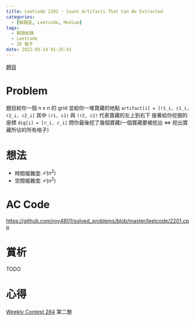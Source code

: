 ```yaml
---
title: Leetcode 2201 - Count Artifacts That Can Be Extracted
categories:
  - [解題區, Leetcode, Medium]
tags:
  - 解題紀錄
  - Leetcode
  - 2D 格子
date: 2022-03-14 01:25:41
---
```


[題目](https://leetcode.com/problems/count-artifacts-that-can-be-extracted/)

# Problem

題目給你一個 n x n 的 grid 並給你一堆寶藏的地點 `artifact[i] = [r1_i, c1_i, r2_i, c2_i]` 其中 `(r1, c1)` 與 `(r2, c2)` 代表寶藏的左上到右下
接著給你挖掘的座標 `dig[i] = [r_i, c_i]` 問你最後挖了幾個寶藏(一個寶藏要被挖出 <=> 挖出寶藏所佔的所有格子)

# 想法

- 時間複雜度: $\mathcal{O}(n^2)$
- 空間複雜度: $\mathcal{O}(n^2)$

# AC Code
<https://github.com/roy4801/solved_problems/blob/master/leetcode/2201.cpp>

# 賞析

TODO

# 心得

[Weekly Contest 284](https://leetcode.com/contest/weekly-contest-284/) 第二題
